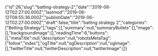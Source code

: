{"id":26,"slug":"batting-strategy-2","date":"2019-06-12T02:27:00.000Z","lastmod":"2019-06-12T08:55:36.000Z","publishDate":"2019-06-12T02:27:00.000Z","draft":false,"title":"batting strategy 2","categories":["Betting Strategy"],"tags":[],"summary":null,"summaryBullets":[],"image":[],"backgroundImage":[],"readingTime":6,"buttons":[],"metaTitle":null,"description":null,"robotsMetaTag":["follow","index"],"ogTitle":null,"ogDescription":null,"ogImage":[],"twitterTitle":null,"twitterDescription":null,"twitterImage":[]}
